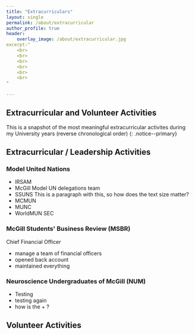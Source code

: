 ```yaml
---
title: "Extracurriculars"
layout: single
permalink: /about/extracurricular
author_profile: true
header:
    overlay_image: /about/extracurricular.jpg
excerpt:"
    <br>
    <br>
    <br>
    <br>
    <br>
    <br>
"
    
---
```


## Extracurricular and Volunteer Activities 

<!--
    (last year) 
    MSBR (finance)
    NUM
    focus group for TLS 
    drivesafe 
    Model UN (for everything)
    ACIIC , McGill Investment Club 
    McGill Delegation Team for Model UN
    
    Third Year
    drivesafe 
    McGill Robotics 
    MEDLIFE 
    
    Second Year
    McGill Robotics 
    IRSAM member 
    making waves, SUS peer tutors 
    First Year
    RVC President 
    Making Waves 
    Lifeguard / Aquatic Instructor 
    DECA 

-->

This is a snapshot of the most meaningful extracurricular activites during my University years (reverse chronological order)
{: .notice--primary}

## Extracurricular / Leadership Activities 

### Model United Nations 
  * IRSAM 
  * McGill Model UN delegations team
  * SSUNS 
    This is a paragraph with this, so how does the text size matter? 
  * MCMUN
  * MUNC 
  * WorldMUN SEC 
  
### McGill Students' Business Review (MSBR)
Chief Financial Officer
 - manage a team of financial officers
 - opened back account 
 - maintained everything 
 
### Neuroscience Undergraduates of McGill (NUM)
  + Testing 
  + testing again 
  + how is the + ? 
  
## Volunteer Activities

